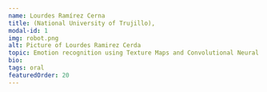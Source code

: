 ```yaml
---
name: Lourdes Ramírez Cerna
title: (National University of Trujillo),
modal-id: 1
img: robot.png      
alt: Picture of Lourdes Ramirez Cerda
topic: Emotion recognition using Texture Maps and Convolutional Neural Networks
bio: 
tags: oral
featuredOrder: 20
---
```

